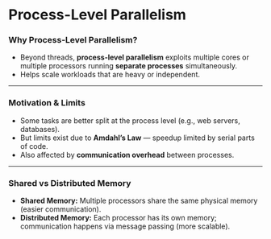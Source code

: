 # Process-Level Parallelism

### Why Process-Level Parallelism?

* Beyond threads, **process-level parallelism** exploits multiple cores or multiple processors running **separate processes** simultaneously.
* Helps scale workloads that are heavy or independent.

---

### Motivation & Limits

* Some tasks are better split at the process level (e.g., web servers, databases).
* But limits exist due to **Amdahl’s Law** — speedup limited by serial parts of code.
* Also affected by **communication overhead** between processes.

---

### Shared vs Distributed Memory

* **Shared Memory:** Multiple processors share the same physical memory (easier communication).
* **Distributed Memory:** Each processor has its own memory; communication happens via message passing (more scalable).
